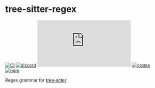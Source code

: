 # tree-sitter-regex

[![CI][ci]](https://github.com/tree-sitter/tree-sitter-regex/actions/workflows/ci.yml)
[![discord][discord]](https://discord.gg/w7nTvsVJhm)
[![matrix][matrix]](https://matrix.to/#/#tree-sitter-chat:matrix.org)
[![crates][crates]](https://crates.io/crates/tree-sitter-regex)
[![npm][npm]](https://www.npmjs.com/package/tree-sitter-regex)

Regex grammar for [tree-sitter](https://github.com/tree-sitter/tree-sitter)

[ci]: https://img.shields.io/github/actions/workflow/status/tree-sitter/tree-sitter-regex/ci.yml?logo=github&label=CI
[discord]: https://img.shields.io/discord/1063097320771698699?logo=discord&label=discord
[matrix]: https://img.shields.io/matrix/tree-sitter-chat%3Amatrix.org?logo=matrix&label=matrix
[npm]: https://img.shields.io/npm/v/tree-sitter-regex?logo=npm
[crates]: https://img.shields.io/crates/v/tree-sitter-regex?logo=rust
